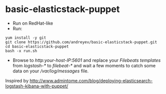 # basic-elasticstack-puppet

- Run on RedHat-like
- Run:
```
yum install -y git
git clone https://github.com/andreyev/basic-elasticstack-puppet.git
cd basic-elasticstack-puppet
bash -x run.sh
```
- Browse to *http:your-host-IP:5601* and replace your *Filebeats templates* from *logstash-\** to *filebeat-\** and wait a few moments to catch some data on your */var/log/messages* file.

Inspired by http://www.admintome.com/blog/deploying-elasticsearch-logstash-kibana-with-puppet/
